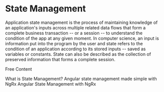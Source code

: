# State Management

Application state management is the process of maintaining knowledge of an application's inputs across multiple related data flows that form a complete business transaction -- or a session -- to understand the condition of the app at any given moment. In computer science, an input is information put into the program by the user and state refers to the condition of an application according to its stored inputs -- saved as variables or constants. State can also be described as the collection of preserved information that forms a complete session.

<ResourceGroupTitle>Free Content</ResourceGroupTitle>

<BadgeLink colorScheme='yellow' badgeText='Read' href='https://www.techtarget.com/searchapparchitecture/definition/state-management'>What is State Management?</BadgeLink>
<BadgeLink colorScheme='yellow' badgeText='Read' href='https://blog.logrocket.com/angular-state-management-made-simple-with-ngrx/'> Angular state management made simple with NgRx</BadgeLink>
<BadgeLink colorScheme='yellow' badgeText='Read' href='https://www.syncfusion.com/blogs/post/angular-state-management-with-ngrx.aspx'>Angular State Management with NgRx</BadgeLink>
